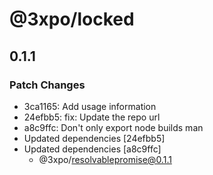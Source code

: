 # @3xpo/locked

## 0.1.1

### Patch Changes

- 3ca1165: Add usage information
- 24efbb5: fix: Update the repo url
- a8c9ffc: Don't only export node builds man
- Updated dependencies [24efbb5]
- Updated dependencies [a8c9ffc]
  - @3xpo/resolvablepromise@0.1.1

